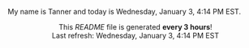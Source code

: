 My name is Tanner and today is Wednesday, January 3, 4:14 PM EST.

<p align="center">This <i>README</i> file is generated <b>every 3 hours</b>!</br>Last refresh: Wednesday, January 3, 4:14 PM EST<br /></p>
